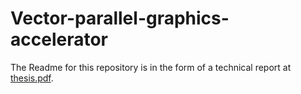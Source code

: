 # Vector-parallel-graphics-accelerator
The Readme for this repository is in the form of a technical report at [thesis.pdf](https://github.com/ks6n19/Vector-parallel-graphics-accelerator/blob/master/thesis.pdf).
